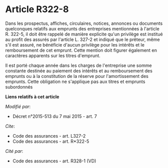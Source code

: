 # Article R322-8

Dans les prospectus, affiches, circulaires, notices, annonces ou documents quelconques relatifs aux emprunts des entreprises
mentionnées à l'article R. 322-5, il doit être rappelé de manière explicite qu'un privilège est institué au profit des
assurés par l'article L. 327-2 et indiqué que le prêteur, même s'il est assuré, ne bénéficie d'aucun privilège pour les
intérêts et le remboursement de cet emprunt. Cette mention doit figurer également en caractères apparents sur les titres
d'emprunt. 

Il est porté chaque année dans les charges de l'entreprise une somme constante destinée au paiement des intérêts et au
remboursement des emprunts ou à la constitution de la réserve pour l'amortissement des emprunts. Cette obligation ne
s'applique pas aux titres et emprunts subordonnés

**Liens relatifs à cet article**

_Modifié par_:

  - Décret n°2015-513 du 7 mai 2015 - art. 7

_Cite_:

  - Code des assurances - art. L327-2
  - Code des assurances - art. R*322-5

_Cité par_:

  - Code des assurances - art. R328-1 (VD)
